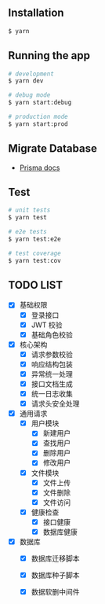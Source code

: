 ## Installation

```bash
$ yarn
```

## Running the app

```bash
# development
$ yarn dev

# debug mode
$ yarn start:debug

# production mode
$ yarn start:prod
```

## Migrate Database
* [Prisma docs](https://www.prisma.io/docs/reference/api-reference/command-reference#prisma-migrate)

## Test

```bash
# unit tests
$ yarn test

# e2e tests
$ yarn test:e2e

# test coverage
$ yarn test:cov
```


## TODO LIST

- [x] 基础权限
  - [x] 登录接口
  - [x] JWT 校验
  - [x] 基础角色校验
- [x] 核心架构
  - [x] 请求参数校验
  - [x] 响应结构包装
  - [x] 异常统一处理
  - [x] 接口文档生成
  - [x] 统一日志收集
  - [x] 请求头安全处理
- [x] 通用请求
  - [x] 用户模块
      - [x] 新建用户
      - [x] 查找用户
      - [x] 删除用户
      - [x] 修改用户
  - [x] 文件模块
      - [x] 文件上传
      - [x] 文件删除
      - [x] 文件访问
  - [x] 健康检查
      - [x] 接口健康
      - [x] 数据库健康
- [x] 数据库
  - [x] 数据库迁移脚本
  - [x] 数据库种子脚本
  - [x] 数据软删中间件


